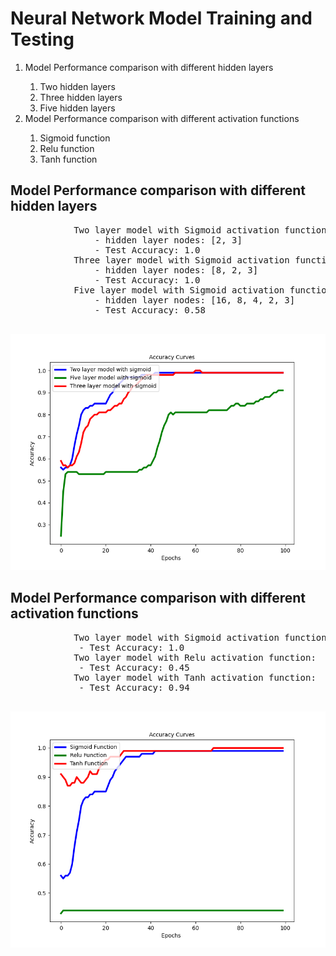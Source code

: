<!DOCTYPE html>
<head>
    <meta charset="utf-8" />
</head>
<body>
    <h1>Neural Network Model Training and Testing</h1>
    <ol>
        <li>Model Performance comparison with different hidden layers</li>
        <ol>
            <li>Two hidden layers</li>
            <li>Three hidden layers</li>
            <li>Five hidden layers</li>
        </ol>
        <li>Model Performance comparison with different activation functions</li>
        <ol>
            <li>Sigmoid function</li>
            <li>Relu function</li>
            <li>Tanh function</li>
        </ol>
    </ol>
    <section>
        <h2>Model Performance comparison with different hidden layers</h2>
        <pre>
            Two layer model with Sigmoid activation function:
                - hidden layer nodes: [2, 3]
                - Test Accuracy: 1.0
            Three layer model with Sigmoid activation function:
                - hidden layer nodes: [8, 2, 3]
                - Test Accuracy: 1.0
            Five layer model with Sigmoid activation function:
                - hidden layer nodes: [16, 8, 4, 2, 3]
                - Test Accuracy: 0.58
        </pre>
        <img src="plot_diff_layers_comparison.png">
    </section>
    <section>
        <h2>Model Performance comparison with different activation functions</h2>
        <pre>
            Two layer model with Sigmoid activation function:
             - Test Accuracy: 1.0
            Two layer model with Relu activation function:
             - Test Accuracy: 0.45
            Two layer model with Tanh activation function:
             - Test Accuracy: 0.94
        </pre>
        <img src="plot_diff_act_fun_comparison.png">
    </section>
</body>